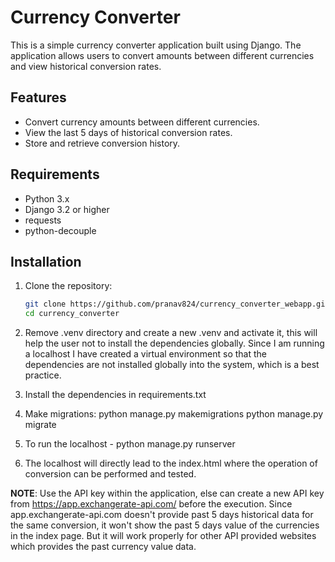 # Currency Converter

This is a simple currency converter application built using Django. The application allows users to convert amounts between different currencies and view historical conversion rates.

## Features

- Convert currency amounts between different currencies.
- View the last 5 days of historical conversion rates.
- Store and retrieve conversion history.

## Requirements

- Python 3.x
- Django 3.2 or higher
- requests
- python-decouple

## Installation

1. Clone the repository:
   ```bash
   git clone https://github.com/pranav824/currency_converter_webapp.git
   cd currency_converter

3. Remove .venv directory and create a new .venv and activate it, this will help the user not to install the dependencies globally. Since I am running a localhost I have created a virtual environment so that the dependencies are not installed globally into the system, which is a best practice.

2. Install the dependencies in requirements.txt

4. Make migrations:
   python manage.py makemigrations
   python manage.py migrate

3. To run the localhost - python manage.py runserver 

4. The localhost will directly lead to the index.html where the operation of conversion can be performed and tested.

**NOTE**: Use the API key within the application, else can create a new API key from https://app.exchangerate-api.com/ before the execution. Since app.exchangerate-api.com doesn't provide past 5 days historical data for the same conversion, it won't show the past 5 days value of the currencies in the index page. But it will work properly for other API provided websites which provides the past currency value data.

